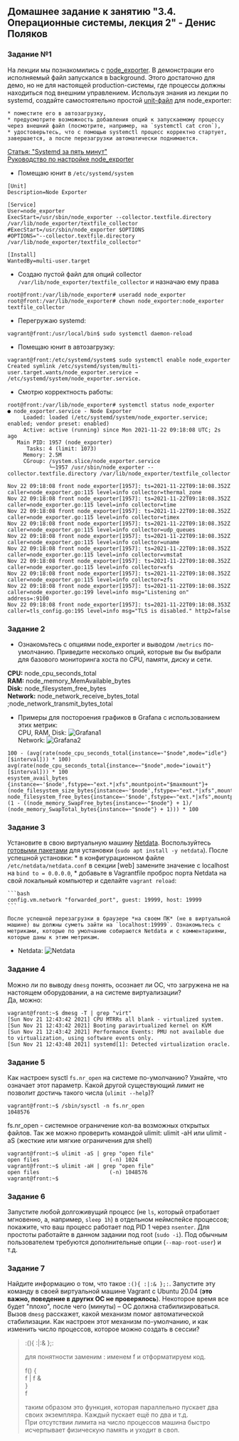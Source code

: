 ## Домашнее задание к занятию "3.4. Операционные системы, лекция 2" - Денис Поляков

### Задание №1
На лекции мы познакомились с [node_exporter](https://github.com/prometheus/node_exporter/releases). В демонстрации его исполняемый файл запускался в background. Этого достаточно для демо, но не для настоящей production-системы, где процессы должны находиться под внешним управлением. Используя знания из лекции по systemd, создайте самостоятельно простой [unit-файл](https://www.freedesktop.org/software/systemd/man/systemd.service.html) для node_exporter:

    * поместите его в автозагрузку,
    * предусмотрите возможность добавления опций к запускаемому процессу через внешний файл (посмотрите, например, на `systemctl cat cron`),
    * удостоверьтесь, что с помощью systemctl процесс корректно стартует, завершается, а после перезагрузки автоматически поднимается.

[Статья: "Systemd за пять минут"](https://habr.com/ru/company/southbridge/blog/255845/)   
[Руководство по настройке node_exporter](https://github.com/prometheus/node_exporter/tree/master/examples/systemd)  
- Помещаю юнит в `/etc/systemd/system`
```
[Unit]
Description=Node Exporter

[Service]
User=node_exporter
ExecStart=/usr/sbin/node_exporter --collector.textfile.directory /var/lib/node_exporter/textfile_collector
#ExecStart=/usr/sbin/node_exporter $OPTIONS
#OPTIONS="--collector.textfile.directory /var/lib/node_exporter/textfile_collector"

[Install]
WantedBy=multi-user.target
```
- Создаю пуcтой файл для опций collector `/var/lib/node_exporter/textfile_collector` и назначаю ему права
```
root@front:/var/lib/node_exporter# useradd node_exporter
root@front:/var/lib/node_exporter# chown node_exporter:node_exporter textfile_collector
```
- Перегружаю systemd:
```
vagrant@front:/usr/local/bin$ sudo systemctl daemon-reload
```
- Помещаю юнит в автозагрузку:
```
vagrant@front:/etc/systemd/system$ sudo systemctl enable node_exporter
Created symlink /etc/systemd/system/multi-user.target.wants/node_exporter.service → /etc/systemd/system/node_exporter.service.
```
- Смотрю корректность работы:
```
root@front:/var/lib/node_exporter# systemctl status node_exporter
● node_exporter.service - Node Exporter
     Loaded: loaded (/etc/systemd/system/node_exporter.service; enabled; vendor preset: enabled)
     Active: active (running) since Mon 2021-11-22 09:18:08 UTC; 2s ago
   Main PID: 1957 (node_exporter)
      Tasks: 4 (limit: 1073)
     Memory: 2.5M
     CGroup: /system.slice/node_exporter.service
             └─1957 /usr/sbin/node_exporter --collector.textfile.directory /var/lib/node_exporter/textfile_collector

Nov 22 09:18:08 front node_exporter[1957]: ts=2021-11-22T09:18:08.352Z caller=node_exporter.go:115 level=info collector=thermal_zone
Nov 22 09:18:08 front node_exporter[1957]: ts=2021-11-22T09:18:08.352Z caller=node_exporter.go:115 level=info collector=time
Nov 22 09:18:08 front node_exporter[1957]: ts=2021-11-22T09:18:08.352Z caller=node_exporter.go:115 level=info collector=timex
Nov 22 09:18:08 front node_exporter[1957]: ts=2021-11-22T09:18:08.352Z caller=node_exporter.go:115 level=info collector=udp_queues
Nov 22 09:18:08 front node_exporter[1957]: ts=2021-11-22T09:18:08.352Z caller=node_exporter.go:115 level=info collector=uname
Nov 22 09:18:08 front node_exporter[1957]: ts=2021-11-22T09:18:08.352Z caller=node_exporter.go:115 level=info collector=vmstat
Nov 22 09:18:08 front node_exporter[1957]: ts=2021-11-22T09:18:08.352Z caller=node_exporter.go:115 level=info collector=xfs
Nov 22 09:18:08 front node_exporter[1957]: ts=2021-11-22T09:18:08.352Z caller=node_exporter.go:115 level=info collector=zfs
Nov 22 09:18:08 front node_exporter[1957]: ts=2021-11-22T09:18:08.352Z caller=node_exporter.go:199 level=info msg="Listening on" address=:9100
Nov 22 09:18:08 front node_exporter[1957]: ts=2021-11-22T09:18:08.353Z caller=tls_config.go:195 level=info msg="TLS is disabled." http2=false
```
###  Задание 2
- Ознакомьтесь с опциями node_exporter и выводом `/metrics` по-умолчанию. Приведите несколько опций, которые вы бы выбрали для базового мониторинга хоста по CPU, памяти, диску и сети.  

**CPU:** node_cpu_seconds_total  
**RAM:** node_memory_MemAvailable_bytes  
**Disk:** node_filesystem_free_bytes  
**Network:** node_network_receive_bytes_total ;node_network_transmit_bytes_total  
- Примеры для постороения графиков в Grafana с использованием этих метрик:  
CPU, RAM, Disk: ![Grafana1](img/homework_03_02.png)   
Network: ![Grafana2](img/homework_03_02_1.png)  
```
100 - (avg(rate(node_cpu_seconds_total{instance=~"$node",mode="idle"}[$interval])) * 100)
avg(rate(node_cpu_seconds_total{instance=~"$node",mode="iowait"}[$interval])) * 100
esystem_avail_bytes {instance=~'$node',fstype=~"ext.*|xfs",mountpoint="$maxmount"}+(node_filesystem_size_bytes{instance=~'$node',fstype=~"ext.*|xfs",mountpoint="$maxmount"}-node_filesystem_free_bytes{instance=~'$node',fstype=~"ext.*|xfs",mountpoint="$maxmount"}))
(1 - ((node_memory_SwapFree_bytes{instance=~"$node"} + 1)/ (node_memory_SwapTotal_bytes{instance=~"$node"} + 1))) * 100
```

### Задание 3
Установите в свою виртуальную машину [Netdata](https://github.com/netdata/netdata). Воспользуйтесь [готовыми пакетами](https://packagecloud.io/netdata/netdata/install) для установки (`sudo apt install -y netdata`). После успешной установки:
    * в конфигурационном файле `/etc/netdata/netdata.conf` в секции [web] замените значение с localhost на `bind to = 0.0.0.0`,
    * добавьте в Vagrantfile проброс порта Netdata на свой локальный компьютер и сделайте `vagrant reload`:

    ```bash
    config.vm.network "forwarded_port", guest: 19999, host: 19999
    ```

    После успешной перезагрузки в браузере *на своем ПК* (не в виртуальной машине) вы должны суметь зайти на `localhost:19999`. Ознакомьтесь с метриками, которые по умолчанию собираются Netdata и с комментариями, которые даны к этим метрикам.

- Netdata: ![Netdata](img/homework_03_01.png)

### Задание 4
Можно ли по выводу `dmesg` понять, осознает ли ОС, что загружена не на настоящем оборудовании, а на системе виртуализации?  
Да, можно:
```
vagrant@front:~$ dmesg -T | grep "virt"
[Sun Nov 21 12:43:42 2021] CPU MTRRs all blank - virtualized system.
[Sun Nov 21 12:43:42 2021] Booting paravirtualized kernel on KVM
[Sun Nov 21 12:43:42 2021] Performance Events: PMU not available due to virtualization, using software events only.
[Sun Nov 21 12:43:48 2021] systemd[1]: Detected virtualization oracle.
```
### Задание 5
Как настроен sysctl `fs.nr_open` на системе по-умолчанию? Узнайте, что означает этот параметр. Какой другой существующий лимит не позволит достичь такого числа (`ulimit --help`)?
```
vagrant@front:~$ /sbin/sysctl -n fs.nr_open
1048576
```
fs.nr_open - системное ограничение кол-ва возможных открытых файлов. 
Так же можно проверить командой ulimit:
ulimit -aH или ulimit -aS (жесткие или мягкие ограничения для shell)
```
vagrant@front:~$ ulimit -aS | grep "open file"
open files                      (-n) 1024
vagrant@front:~$ ulimit -aH | grep "open file"
open files                      (-n) 1048576
vagrant@front:~$
```
### Задание 6
Запустите любой долгоживущий процесс (не `ls`, который отработает мгновенно, а, например, `sleep 1h`) в отдельном неймспейсе процессов; покажите, что ваш процесс работает под PID 1 через `nsenter`. Для простоты работайте в данном задании под root (`sudo -i`). Под обычным пользователем требуются дополнительные опции (`--map-root-user`) и т.д.


### Задание 7
Найдите информацию о том, что такое `:(){ :|:& };:`. Запустите эту команду в своей виртуальной машине Vagrant с Ubuntu 20.04 (**это важно, поведение в других ОС не проверялось**). Некоторое время все будет "плохо", после чего (минуты) – ОС должна стабилизироваться. Вызов `dmesg` расскажет, какой механизм помог автоматической стабилизации. Как настроен этот механизм по-умолчанию, и как изменить число процессов, которое можно создать в сессии?

>:(){ :|:& };:  
>  
>для понятности заменим : именем f и отформатируем код.  
>  
>f() {  
>  f | f &  
>}  
>f  
>  
>таким образом это функция, которая параллельно пускает два своих экземпляра. Каждый пускает ещё по два и т.д.   
>При отсутствии лимита на число процессов машина быстро исчерпывает физическую память и уходит в своп.  
